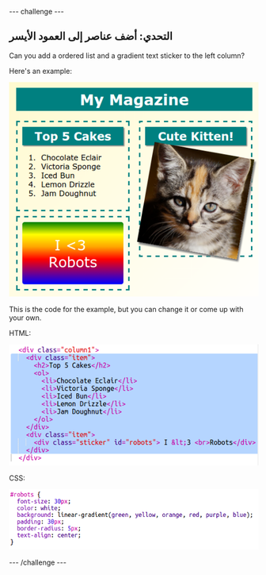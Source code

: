 \--- challenge \---

## التحدي: أضف عناصر إلى العمود الأيسر

Can you add a ordered list and a gradient text sticker to the left column?

Here's an example:

![screenshot](images/magazine-challenge1-example.png)

This is the code for the example, but you can change it or come up with your own.

HTML:

![screenshot](images/magazine-challenge1.png)

CSS:

![screenshot](images/magazine-challenge1-style.png)

\--- /challenge \---
